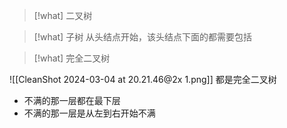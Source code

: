 


> [!what] 二叉树



> [!what] 子树
> 从头结点开始，该头结点下面的都需要包括



> [!what] 完全二叉树

![[CleanShot 2024-03-04 at 20.21.46@2x 1.png]]
都是完全二叉树
* 不满的那一层都在最下层
* 不满的那一层是从左到右开始不满